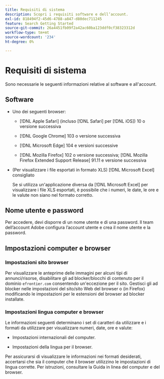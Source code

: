 ```yaml
---
title: Requisiti di sistema
description: Scopri i requisiti software e dell’account.
exl-id: 818494f2-45d6-4788-a847-d80dec711245
feature: Search Getting Started
source-git-commit: 26a4451fb09f2a42ac60ba123ddf0cf38323312d
workflow-type: tm+mt
source-wordcount: '234'
ht-degree: 0%

---
```


# Requisiti di sistema

Sono necessarie le seguenti informazioni relative al software e all&#39;account.

## Software

* Uno dei seguenti browser:

   * [!DNL Apple Safari] (incluso [!DNL Safari] per [!DNL iOS]) 10 o versione successiva

   * [!DNL Google Chrome] 103 o versione successiva

   * [!DNL Microsoft Edge] 104 e versioni successive

   * [!DNL Mozilla Firefox] 102 o versione successiva; [!DNL Mozilla Firefox Extended Support Release] 91.11 e versione successiva

* (Per visualizzare i file esportati in formato XLS) [!DNL Microsoft Excel] consigliato

  Se si utilizza un&#39;applicazione diversa da [!DNL Microsoft Excel] per visualizzare i file XLS esportati, è possibile che i numeri, le date, le ore e le valute non siano nel formato corretto.

## Nome utente e password

Per accedere, devi disporre di un nome utente e di una password. Il team dell’account Adobe configura l’account utente e crea il nome utente e la password.

## Impostazioni computer e browser

### Impostazioni sito browser

Per visualizzare le anteprime delle immagini per alcuni tipi di annunci/risorse, disabilitare gli ad blocker/blocchi di contenuto per il dominio `efrontier.com` consentendo un&#39;eccezione per il sito. Gestisci gli ad blocker nelle impostazioni del sito/sito Web del browser o (in Firefox) modificando le impostazioni per le estensioni del browser ad blocker installate.

### Impostazioni lingua computer e browser

Le informazioni seguenti determinano i set di caratteri da utilizzare e i formati da utilizzare per visualizzare numeri, date, ore e valute:

* Impostazioni internazionali del computer.

* Impostazioni della lingua per il browser.

Per assicurarsi di visualizzare le informazioni nei formati desiderati, accertarsi che sia il computer che il browser utilizzino le impostazioni di lingua corrette. Per istruzioni, consultare la Guida in linea del computer e del browser.
